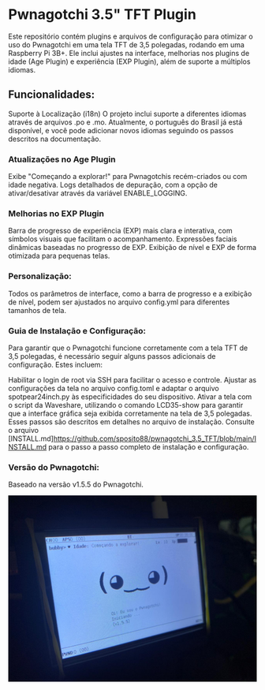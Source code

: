# Pwnagotchi 3.5" TFT Plugin
Este repositório contém plugins e arquivos de configuração para otimizar o uso do Pwnagotchi em uma tela TFT de 3,5 polegadas, rodando em uma Raspberry Pi 3B+. Ele inclui ajustes na interface, melhorias nos plugins de idade (Age Plugin) e experiência (EXP Plugin), além de suporte a múltiplos idiomas.

## Funcionalidades:
Suporte à Localização (i18n)
O projeto inclui suporte a diferentes idiomas através de arquivos .po e .mo. Atualmente, o português do Brasil já está disponível, e você pode adicionar novos idiomas seguindo os passos descritos na documentação.

### Atualizações no Age Plugin
Exibe "Começando a explorar!" para Pwnagotchis recém-criados ou com idade negativa.
Logs detalhados de depuração, com a opção de ativar/desativar através da variável ENABLE_LOGGING.
### Melhorias no EXP Plugin
Barra de progresso de experiência (EXP) mais clara e interativa, com símbolos visuais que facilitam o acompanhamento.
Expressões faciais dinâmicas baseadas no progresso de EXP.
Exibição de nível e EXP de forma otimizada para pequenas telas.
### Personalização:
Todos os parâmetros de interface, como a barra de progresso e a exibição de nível, podem ser ajustados no arquivo config.yml para diferentes tamanhos de tela.

### Guia de Instalação e Configuração:
Para garantir que o Pwnagotchi funcione corretamente com a tela TFT de 3,5 polegadas, é necessário seguir alguns passos adicionais de configuração. Estes incluem:

Habilitar o login de root via SSH para facilitar o acesso e controle.
Ajustar as configurações da tela no arquivo config.toml e adaptar o arquivo spotpear24inch.py às especificidades do seu dispositivo.
Ativar a tela com o script da Waveshare, utilizando o comando LCD35-show para garantir que a interface gráfica seja exibida corretamente na tela de 3,5 polegadas.
Esses passos são descritos em detalhes no arquivo de instalação. Consulte o arquivo [INSTALL.md]https://github.com/sposito88/pwnagotchi_3.5_TFT/blob/main/INSTALL.md para o passo a passo completo de instalação e configuração.

### Versão do Pwnagotchi:
Baseado na versão v1.5.5 do Pwnagotchi.

![Descrição da Imagem](./01.jpg)



